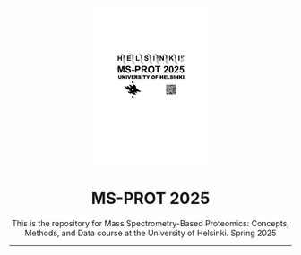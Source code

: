 <p align="center">
  <img src="t shirt final logo (2).pdf" alt="Project Logo" width="200"/>
</p>

<h1 align="center">MS-PROT 2025</h1>

<p align="center">
This is the repository for Mass Spectrometry-Based Proteomics: Concepts, Methods, and Data course at the University of Helsinki.
  Spring 2025
</p>

---






